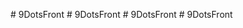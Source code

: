 
#   9 D o t s F r o n t  
 #   9 D o t s F r o n t  
 #   9 D o t s F r o n t  
 #   9 D o t s F r o n t  
 